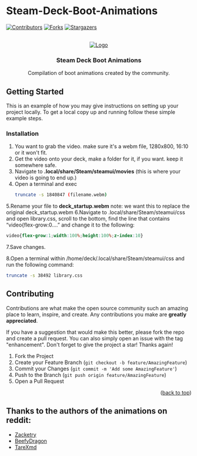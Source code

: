 # Steam-Deck-Boot-Animations

<a name="readme-top"></a>


[![Contributors][contributors-shield]][contributors-url]
[![Forks][forks-shield]][forks-url]
[![Stargazers][stars-shield]][stars-url]



<!-- PROJECT LOGO -->
<br />
<div align="center">
  <a href="https://github.com/crstian19/Steam-Deck-Boot-Animations">
    <img src="https://seeklogo.com/images/S/steam-deck-logo-31A2A5AD56-seeklogo.com.png" alt="Logo">
  </a>

<h3 align="center">Steam Deck Boot Animations</h3>

  <p align="center">
    Compilation of boot animations created by the community.
    <br />
  </p>
</div>



<!-- GETTING STARTED -->
## Getting Started

This is an example of how you may give instructions on setting up your project locally.
To get a local copy up and running follow these simple example steps.

### Installation

1. You want to grab the video. make sure it's a webm file, 1280x800, 16:10 or it won't fit.
2. Get the video onto your deck, make a folder for it, if you want. keep it somewhere safe.
3. Navigate to **.local/share/Steam/steamui/movies** (this is where your video is going to end up.)
4. Open a terminal and exec 
   ```bash
   truncate -s 1840847 (filename.webm)
   ```
5.Rename your file to **deck_startup.webm** note: we want this to replace the original deck_startup.webm
6.Navigate to .local/share/Steam/steamui/css and open library.css, scroll to the bottom, find the line that contains “video{flex-grow:0....” and change it to
the following:
```css
video{flex-grow:1;width:100%;height:100%;z-index:10}
```
7.Save changes.

8.Open a terminal within /home/deck/.local/share/Steam/steamui/css and run the following
command:
```bash
truncate -s 38492 library.css
  ```




<!-- CONTRIBUTING -->
## Contributing

Contributions are what make the open source community such an amazing place to learn, inspire, and create. Any contributions you make are **greatly appreciated**.

If you have a suggestion that would make this better, please fork the repo and create a pull request. You can also simply open an issue with the tag "enhancement".
Don't forget to give the project a star! Thanks again!

1. Fork the Project
2. Create your Feature Branch (`git checkout -b feature/AmazingFeature`)
3. Commit your Changes (`git commit -m 'Add some AmazingFeature'`)
4. Push to the Branch (`git push origin feature/AmazingFeature`)
5. Open a Pull Request

<p align="right">(<a href="#readme-top">back to top</a>)</p>

## Thanks to the authors of the animations on reddit:

- [Zacketry](https://www.reddit.com/user/Zacketry)
- [BeefyDragon](https://www.reddit.com/user/BeefyDragon)
- [TareXmd](https://www.reddit.com/user/TareXmd)

<!-- MARKDOWN LINKS & IMAGES -->
<!-- https://www.markdownguide.org/basic-syntax/#reference-style-links -->
[contributors-shield]: https://img.shields.io/github/contributors/crstian19/Steam-Deck-Boot-Animations.svg?style=for-the-badge
[contributors-url]: https://github.com/crstian19/Steam-Deck-Boot-Animations/graphs/contributors
[forks-shield]: https://img.shields.io/github/forks/crstian19/Steam-Deck-Boot-Animations.svg?style=for-the-badge
[forks-url]: https://github.com/crstian19/Steam-Deck-Boot-Animations/network/members
[stars-shield]: https://img.shields.io/github/stars/crstian19/Steam-Deck-Boot-Animations.svg?style=for-the-badge
[stars-url]: https://github.com/crstian19/Steam-Deck-Boot-Animations/stargazers
